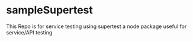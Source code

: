 # sampleSupertest
This Repo is for service testing using supertest a node package useful for service/API testing
